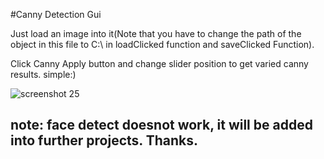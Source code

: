 #Canny Detection Gui

Just load an image into it(Note that you have to change the path of the object in this file to C:\\ in loadClicked function and saveClicked Function).

Click Canny Apply button and change slider position to get varied canny results. simple:)

![screenshot 25](https://user-images.githubusercontent.com/24922775/41505277-f8fb3638-7222-11e8-9532-0ddf9a80c397.png)



## note: face detect doesnot work, it will be added into further projects. Thanks.
